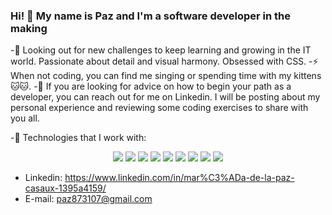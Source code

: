 ### Hi! 👋 My name is Paz and I'm a software developer in the making

-🌱 Looking out for new challenges to keep learning and growing in the IT world. Passionate about detail and visual harmony. Obsessed with CSS.
-⚡ When not coding, you can find me singing or spending time with my kittens 🐱🐱.
-💬 If you are looking for advice on how to begin your path as a developer, you can reach out for me on Linkedin. I will be posting about my personal experience and reviewing some coding exercises to share with you all.

-🔭 Technologies that I work with:
<div align="center">
    <img src="https://img.shields.io/badge/HTML5-E34F26?style=for-the-badge&logo=html5&logoColor=white" />
    <img src="https://img.shields.io/badge/CSS3-1572B6?style=for-the-badge&logo=css3&logoColor=white" />
    <img src="https://img.shields.io/badge/JavaScript-F7DF1E?style=for-the-badge&logo=javascript&logoColor=black" />
    <img src="https://img.shields.io/badge/React-20232A?style=for-the-badge&logo=react&logoColor=61DAFB" /> 
    <img src="https://img.shields.io/badge/Node.js-43853D?style=for-the-badge&logo=node.js&logoColor=white" />
    <img src="https://img.shields.io/badge/Express.js-404D59?style=for-the-badge" />
    <img src="https://img.shields.io/badge/PostgreSQL-316192?style=for-the-badge&logo=postgresql&logoColor=white" />
    <img src="https://img.shields.io/badge/MySQL-00000F?style=for-the-badge&logo=mysql&logoColor=white" />
    <img src="https://img.shields.io/badge/TypeScript-007ACC?style=for-the-badge&logo=typescript&logoColor=white" />
</div>

- Linkedin: https://www.linkedin.com/in/mar%C3%ADa-de-la-paz-casaux-1395a4159/
- E-mail: paz873107@gmail.com
